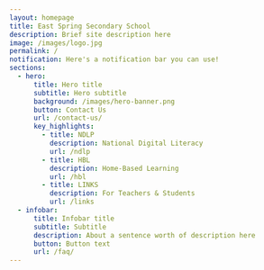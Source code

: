 ```yaml
---
layout: homepage
title: East Spring Secondary School
description: Brief site description here
image: /images/logo.jpg
permalink: /
notification: Here's a notification bar you can use!
sections:
  - hero:
      title: Hero title
      subtitle: Hero subtitle
      background: /images/hero-banner.png
      button: Contact Us
      url: /contact-us/
      key_highlights:
        - title: NDLP
          description: National Digital Literacy
          url: /ndlp
        - title: HBL
          description: Home-Based Learning
          url: /hbl
        - title: LINKS
          description: For Teachers & Students
          url: /links
  - infobar:
      title: Infobar title
      subtitle: Subtitle
      description: About a sentence worth of description here
      button: Button text
      url: /faq/
---
```


